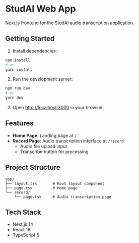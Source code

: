 # StudAI Web App

Next.js frontend for the StudAI audio transcription application.

## Getting Started

1. Install dependencies:
```bash
npm install
# or
yarn install
```

2. Run the development server:
```bash
npm run dev
# or
yarn dev
```

3. Open [http://localhost:3000](http://localhost:3000) in your browser.

## Features

- **Home Page**: Landing page at `/`
- **Record Page**: Audio transcription interface at `/record`
  - Audio file upload input
  - Transcribe button for processing

## Project Structure

```
app/
├── layout.tsx       # Root layout component
├── page.tsx         # Home page
└── record/
    └── page.tsx     # Audio transcription page
```

## Tech Stack

- Next.js 14
- React 18
- TypeScript 5
